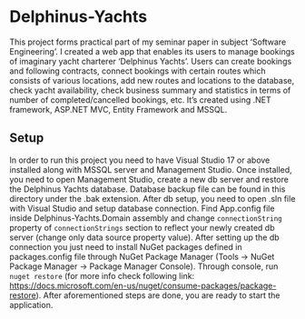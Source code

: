 # Delphinus-Yachts
This project forms practical part of my seminar paper in subject ‘Software Engineering’. I created a web app that enables its users to manage bookings of imaginary yacht charterer ‘Delphinus Yachts’. Users can create bookings and following contracts, connect bookings with certain routes which consists of various locations, add new routes and locations to the database, check yacht availability, check business summary and statistics in terms of number of completed/cancelled bookings, etc. It’s created using .NET framework, ASP.NET MVC, Entity Framework and MSSQL.

## Setup
In order to run this project you need to have Visual Studio 17 or above installed along with MSSQL server and Management Studio. Once installed, you need to open Management Studio, create a new db server and restore the Delphinus Yachts database. Database backup file can be found in this directory under the .bak extension. After db setup, you need to open .sln file with Visual Studio and setup database connection. Find App.config file inside Delphinus-Yachts.Domain assembly and change `connectionString` property of `connectionStrings` section to reflect your newly created db server (change only data source property value). After setting up the db connection you just need to install NuGet packages defined in packages.config file through NuGet Package Manager (Tools -> NuGet Package Manager ->  Package Manager Console). Through console, run `nuget restore` (for more info check following link: https://docs.microsoft.com/en-us/nuget/consume-packages/package-restore). After aforementioned steps are done, you are ready to start the application.
